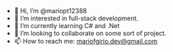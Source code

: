- 👋 Hi, I’m @mariopt12388
- 👀 I’m interested in full-stack development.
- 🌱 I’m currently learning C# and .Net
- 💞️ I’m looking to collaborate on some sort of project.
- 📫 How to reach me: mariofgirio.dev@gmail.com

<!---
mariopt12388/mariopt12388 is a ✨ special ✨ repository because its `README.md` (this file) appears on your GitHub profile.
You can click the Preview link to take a look at your changes.
--->
